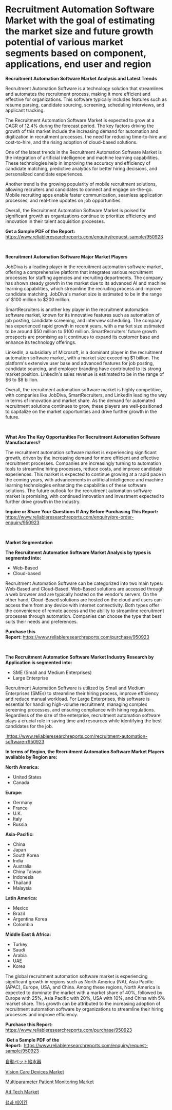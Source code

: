 <p><h1>Recruitment Automation Software Market with the goal of estimating the market size and future growth potential of various market segments based on component, applications, end user and region</h1></p><p><strong>Recruitment Automation Software Market Analysis and Latest Trends</strong></p>
<p><p>Recruitment Automation Software is a technology solution that streamlines and automates the recruitment process, making it more efficient and effective for organizations. This software typically includes features such as resume parsing, candidate sourcing, screening, scheduling interviews, and applicant tracking.</p><p>The Recruitment Automation Software Market is expected to grow at a CAGR of 12.4% during the forecast period. The key factors driving the growth of this market include the increasing demand for automation and digitization in recruitment processes, the need for reducing time-to-hire and cost-to-hire, and the rising adoption of cloud-based solutions.</p><p>One of the latest trends in the Recruitment Automation Software Market is the integration of artificial intelligence and machine learning capabilities. These technologies help in improving the accuracy and efficiency of candidate matching, predictive analytics for better hiring decisions, and personalized candidate experiences.</p><p>Another trend is the growing popularity of mobile recruitment solutions, allowing recruiters and candidates to connect and engage on-the-go. Mobile recruiting apps enable faster communication, seamless application processes, and real-time updates on job opportunities.</p><p>Overall, the Recruitment Automation Software Market is poised for significant growth as organizations continue to prioritize efficiency and innovation in their talent acquisition processes.</p></p>
<p><strong>Get a Sample PDF of the Report:&nbsp;</strong> <a href="https://www.reliableresearchreports.com/enquiry/request-sample/950923">https://www.reliableresearchreports.com/enquiry/request-sample/950923</a></p>
<p>&nbsp;</p>
<p><strong>Recruitment Automation Software Major Market Players</strong></p>
<p><p>JobDiva is a leading player in the recruitment automation software market, offering a comprehensive platform that integrates various recruitment processes for staffing agencies and recruiting departments. The company has shown steady growth in the market due to its advanced AI and machine learning capabilities, which streamline the recruiting process and improve candidate matching. JobDiva's market size is estimated to be in the range of $100 million to $200 million.</p><p>SmartRecruiters is another key player in the recruitment automation software market, known for its innovative features such as automation of job posting, candidate screening, and interview scheduling. The company has experienced rapid growth in recent years, with a market size estimated to be around $50 million to $100 million. SmartRecruiters' future growth prospects are promising as it continues to expand its customer base and enhance its technology offerings.</p><p>LinkedIn, a subsidiary of Microsoft, is a dominant player in the recruitment automation software market, with a market size exceeding $1 billion. The platform's extensive user base and advanced features for job posting, candidate sourcing, and employer branding have contributed to its strong market position. LinkedIn's sales revenue is estimated to be in the range of $6 to $8 billion.</p><p>Overall, the recruitment automation software market is highly competitive, with companies like JobDiva, SmartRecruiters, and LinkedIn leading the way in terms of innovation and market share. As the demand for automated recruitment solutions continues to grow, these players are well-positioned to capitalize on the market opportunities and drive further growth in the future.</p></p>
<p>&nbsp;</p>
<p><strong>What Are The Key Opportunities For Recruitment Automation Software Manufacturers?</strong></p>
<p><p>The recruitment automation software market is experiencing significant growth, driven by the increasing demand for more efficient and effective recruitment processes. Companies are increasingly turning to automation tools to streamline hiring processes, reduce costs, and improve candidate experiences. This market is expected to continue growing at a rapid pace in the coming years, with advancements in artificial intelligence and machine learning technologies enhancing the capabilities of these software solutions. The future outlook for the recruitment automation software market is promising, with continued innovation and investment expected to further drive growth in the industry.</p></p>
<p><strong>Inquire or Share Your Questions If Any Before Purchasing This Report:</strong> <a href="https://www.reliableresearchreports.com/enquiry/pre-order-enquiry/950923">https://www.reliableresearchreports.com/enquiry/pre-order-enquiry/950923</a></p>
<p>&nbsp;</p>
<p><strong>Market Segmentation</strong></p>
<p><strong>The Recruitment Automation Software Market Analysis by types is segmented into:</strong></p>
<p><ul><li>Web-Based</li><li>Cloud-based</li></ul></p>
<p><p>Recruitment Automation Software can be categorized into two main types: Web-Based and Cloud-Based. Web-Based solutions are accessed through a web browser and are typically hosted on the vendor's servers. On the other hand, Cloud-Based solutions are hosted on the cloud and users can access them from any device with internet connectivity. Both types offer the convenience of remote access and the ability to streamline recruitment processes through automation. Companies can choose the type that best suits their needs and preferences.</p></p>
<p><strong>Purchase this Report:&nbsp;</strong><a href="https://www.reliableresearchreports.com/purchase/950923">https://www.reliableresearchreports.com/purchase/950923</a></p>
<p>&nbsp;</p>
<p><strong>The Recruitment Automation Software Market Industry Research by Application is segmented into:</strong></p>
<p><ul><li>SME (Small and Medium Enterprises)</li><li>Large Enterprise</li></ul></p>
<p><p>Recruitment Automation Software is utilized by Small and Medium Enterprises (SMEs) to streamline their hiring process, improve efficiency and reduce manual workload. For Large Enterprises, this software is essential for handling high-volume recruitment, managing complex screening processes, and ensuring compliance with hiring regulations. Regardless of the size of the enterprise, recruitment automation software plays a crucial role in saving time and resources while identifying the best candidates for the job.</p></p>
<p><a href="https://www.reliableresearchreports.com/recruitment-automation-software-r950923">&nbsp;https://www.reliableresearchreports.com/recruitment-automation-software-r950923</a></p>
<p><strong>In terms of Region, the Recruitment Automation Software Market Players available by Region are:</strong></p>
<p>
    <p> <strong> North America: </strong>
        <ul>
            <li>United States</li>
            <li>Canada</li>
        </ul>
        </p> 
    <p> <strong> Europe: </strong>
        <ul>
            <li>Germany</li>
            <li>France</li>
            <li>U.K.</li>
            <li>Italy</li>
            <li>Russia</li>
        </ul>
        </p> 
    <p> <strong> Asia-Pacific: </strong>
        <ul>
            <li>China</li>
            <li>Japan</li>
            <li>South Korea</li>
            <li>India</li>
            <li>Australia</li>
            <li>China Taiwan</li>
            <li>Indonesia</li>
            <li>Thailand</li>
            <li>Malaysia</li>
        </ul>
        </p> 
    <p> <strong> Latin America: </strong>
        <ul>
            <li>Mexico</li>
            <li>Brazil</li>
            <li>Argentina Korea</li>
            <li>Colombia</li>
        </ul>
        </p> 
    <p> <strong> Middle East & Africa: </strong>
        <ul>
            <li>Turkey</li>
            <li>Saudi</li>
            <li>Arabia</li>
            <li>UAE</li>
            <li>Korea</li>
        </ul>
    </p>
    </p>
<p><p>The global recruitment automation software market is experiencing significant growth in regions such as North America (NA), Asia Pacific (APAC), Europe, USA, and China. Among these regions, North America is expected to dominate the market with a market share of 40%, followed by Europe with 25%, Asia Pacific with 20%, USA with 10%, and China with 5% market share. This growth can be attributed to the increasing adoption of recruitment automation software by organizations to streamline their hiring processes and improve efficiency.</p></p>
<p><strong>Purchase this Report: </strong><a href="https://www.reliableresearchreports.com/purchase/950923">https://www.reliableresearchreports.com/purchase/950923</a></p>
<p>&nbsp;<strong>Get a Sample PDF of the Report:&nbsp;&nbsp;</strong><a href="https://www.reliableresearchreports.com/enquiry/request-sample/950923">https://www.reliableresearchreports.com/enquiry/request-sample/950923</a></p>
<p><strong></strong></p>
<p><p><a href="https://github.com/hardee896/Market-Research-Report-List-1/blob/main/927773954818.md">自動ペット給水器</a></p><p><a href="https://www.linkedin.com/pulse/vision-care-devices-market-analysis-sze-forecasted-period-6gbwe">Vision Care Devices Market</a></p><p><a href="https://www.linkedin.com/pulse/multiparameter-patient-monitoring-market-key-successful-fjgre">Multiparameter Patient Monitoring Market</a></p><p><a href="https://github.com/JeanneSawayn2023/Market-Research-Report-List-1/blob/main/ad-tech-market.md">Ad Tech Market</a></p><p><a href="https://github.com/vsn7qpua81q/Market-Research-Report-List-2/blob/main/724314754814.md">햄과 베이컨</a></p></p>